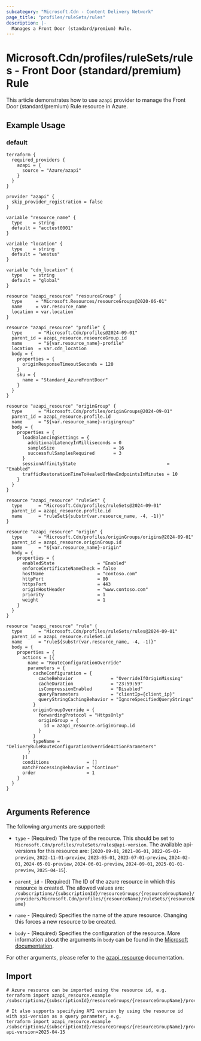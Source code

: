 ```yaml
---
subcategory: "Microsoft.Cdn - Content Delivery Network"
page_title: "profiles/ruleSets/rules"
description: |-
  Manages a Front Door (standard/premium) Rule.
---
```


# Microsoft.Cdn/profiles/ruleSets/rules - Front Door (standard/premium) Rule

This article demonstrates how to use `azapi` provider to manage the Front Door (standard/premium) Rule resource in Azure.

## Example Usage

### default

```hcl
terraform {
  required_providers {
    azapi = {
      source = "Azure/azapi"
    }
  }
}

provider "azapi" {
  skip_provider_registration = false
}

variable "resource_name" {
  type    = string
  default = "acctest0001"
}

variable "location" {
  type    = string
  default = "westus"
}

variable "cdn_location" {
  type    = string
  default = "global"
}

resource "azapi_resource" "resourceGroup" {
  type     = "Microsoft.Resources/resourceGroups@2020-06-01"
  name     = var.resource_name
  location = var.location
}

resource "azapi_resource" "profile" {
  type      = "Microsoft.Cdn/profiles@2024-09-01"
  parent_id = azapi_resource.resourceGroup.id
  name      = "${var.resource_name}-profile"
  location  = var.cdn_location
  body = {
    properties = {
      originResponseTimeoutSeconds = 120
    }
    sku = {
      name = "Standard_AzureFrontDoor"
    }
  }
}

resource "azapi_resource" "originGroup" {
  type      = "Microsoft.Cdn/profiles/originGroups@2024-09-01"
  parent_id = azapi_resource.profile.id
  name      = "${var.resource_name}-origingroup"
  body = {
    properties = {
      loadBalancingSettings = {
        additionalLatencyInMilliseconds = 0
        sampleSize                      = 16
        successfulSamplesRequired       = 3
      }
      sessionAffinityState                                  = "Enabled"
      trafficRestorationTimeToHealedOrNewEndpointsInMinutes = 10
    }
  }
}

resource "azapi_resource" "ruleSet" {
  type      = "Microsoft.Cdn/profiles/ruleSets@2024-09-01"
  parent_id = azapi_resource.profile.id
  name      = "ruleSet${substr(var.resource_name, -4, -1)}"
}

resource "azapi_resource" "origin" {
  type      = "Microsoft.Cdn/profiles/originGroups/origins@2024-09-01"
  parent_id = azapi_resource.originGroup.id
  name      = "${var.resource_name}-origin"
  body = {
    properties = {
      enabledState                = "Enabled"
      enforceCertificateNameCheck = false
      hostName                    = "contoso.com"
      httpPort                    = 80
      httpsPort                   = 443
      originHostHeader            = "www.contoso.com"
      priority                    = 1
      weight                      = 1
    }
  }
}

resource "azapi_resource" "rule" {
  type      = "Microsoft.Cdn/profiles/ruleSets/rules@2024-09-01"
  parent_id = azapi_resource.ruleSet.id
  name      = "rule${substr(var.resource_name, -4, -1)}"
  body = {
    properties = {
      actions = [{
        name = "RouteConfigurationOverride"
        parameters = {
          cacheConfiguration = {
            cacheBehavior              = "OverrideIfOriginMissing"
            cacheDuration              = "23:59:59"
            isCompressionEnabled       = "Disabled"
            queryParameters            = "clientIp={client_ip}"
            queryStringCachingBehavior = "IgnoreSpecifiedQueryStrings"
          }
          originGroupOverride = {
            forwardingProtocol = "HttpsOnly"
            originGroup = {
              id = azapi_resource.originGroup.id
            }
          }
          typeName = "DeliveryRuleRouteConfigurationOverrideActionParameters"
        }
      }]
      conditions              = []
      matchProcessingBehavior = "Continue"
      order                   = 1
    }
  }
}


```



## Arguments Reference

The following arguments are supported:

* `type` - (Required) The type of the resource. This should be set to `Microsoft.Cdn/profiles/ruleSets/rules@api-version`. The available api-versions for this resource are: [`2020-09-01`, `2021-06-01`, `2022-05-01-preview`, `2022-11-01-preview`, `2023-05-01`, `2023-07-01-preview`, `2024-02-01`, `2024-05-01-preview`, `2024-06-01-preview`, `2024-09-01`, `2025-01-01-preview`, `2025-04-15`].

* `parent_id` - (Required) The ID of the azure resource in which this resource is created. The allowed values are:  
  `/subscriptions/{subscriptionId}/resourceGroups/{resourceGroupName}/providers/Microsoft.Cdn/profiles/{resourceName}/ruleSets/{resourceName}`

* `name` - (Required) Specifies the name of the azure resource. Changing this forces a new resource to be created.

* `body` - (Required) Specifies the configuration of the resource. More information about the arguments in `body` can be found in the [Microsoft documentation](https://learn.microsoft.com/en-us/azure/templates/Microsoft.Cdn/profiles/ruleSets/rules?pivots=deployment-language-terraform).

For other arguments, please refer to the [azapi_resource](https://registry.terraform.io/providers/Azure/azapi/latest/docs/resources/resource) documentation.

## Import

 ```shell
 # Azure resource can be imported using the resource id, e.g.
 terraform import azapi_resource.example /subscriptions/{subscriptionId}/resourceGroups/{resourceGroupName}/providers/Microsoft.Cdn/profiles/{resourceName}/ruleSets/{resourceName}/rules/{resourceName}
 
 # It also supports specifying API version by using the resource id with api-version as a query parameter, e.g.
 terraform import azapi_resource.example /subscriptions/{subscriptionId}/resourceGroups/{resourceGroupName}/providers/Microsoft.Cdn/profiles/{resourceName}/ruleSets/{resourceName}/rules/{resourceName}?api-version=2025-04-15
 ```
